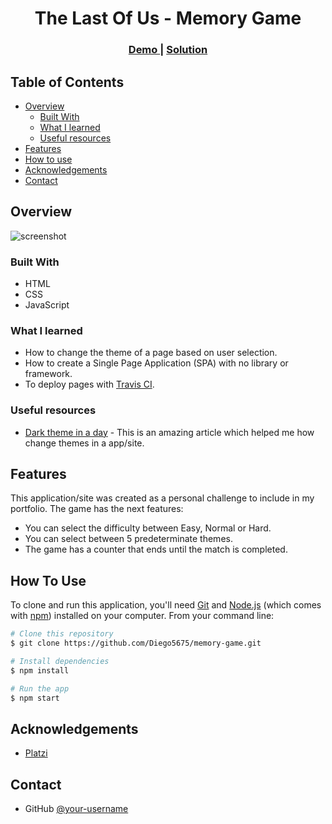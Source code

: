 <h1 align="center">The Last Of Us - Memory Game</h1>

<div align="center">
  <h3>
    <a href="https://diego5675.github.io/memory-game/">
      Demo
    </a>
    <span> | </span>
    <a href="https://github.com/Diego5675/memory-game">
      Solution
    </a>
  </h3>
</div>

## Table of Contents

- [Overview](#overview)
  - [Built With](#built-with)
  - [What I learned](#what-i-learned)
  - [Useful resources](#useful-resources)
- [Features](#features)
- [How to use](#how-to-use)
- [Acknowledgements](#acknowledgements)
- [Contact](#contact)

## Overview

![screenshot](https://user-images.githubusercontent.com/37351280/132427043-ed5458b2-d531-4d00-9dd6-d26bdbf00e7b.png)

### Built With

- HTML
- CSS
- JavaScript

### What I learned

- How to change the theme of a page based on user selection.
- How to create a Single Page Application (SPA) with no library or framework.
- To deploy pages with [Travis CI](https://www.travis-ci.com/).

### Useful resources

- [Dark theme in a day](https://mwichary.medium.com/dark-theme-in-a-day-3518dde2955a) - This is an amazing article which helped me how change themes in a app/site.

## Features

This application/site was created as a personal challenge to include in my portfolio. The game has the next features:

- You can select the difficulty between Easy, Normal or Hard.
- You can select between 5 predeterminate themes.
- The game has a counter that ends until the match is completed.

## How To Use

To clone and run this application, you'll need [Git](https://git-scm.com) and [Node.js](https://nodejs.org/en/download/) (which comes with [npm](http://npmjs.com)) installed on your computer. From your command line:

```bash
# Clone this repository
$ git clone https://github.com/Diego5675/memory-game.git

# Install dependencies
$ npm install

# Run the app
$ npm start
```

## Acknowledgements

- [Platzi](https://twitter.com/platzi)

## Contact

- GitHub [@your-username](https://{github.com/your-usermame})

